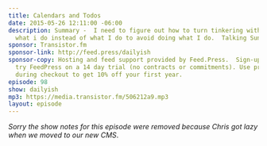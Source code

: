 ```yaml
---
title: Calendars and Todos
date: 2015-05-26 12:11:00 -06:00
description: Summary -  I need to figure out how to turn tinkering with my tools into
  what i do instead of what I do to avoid doing what I do.  Talking Sunrise.am.
sponsor: Transistor.fm
sponsor-link: http://feed.press/dailyish
sponsor-copy: Hosting and feed support provided by Feed.Press.  Sign-up today and
  try FeedPress on a 14 day trial (no contracts or commitments). Use promo code "dailyish"
  during checkout to get 10% off your first year.
episode: 98
show: dailyish
mp3: https://media.transistor.fm/506212a9.mp3
layout: episode
---
```


<em>Sorry the show notes for this episode were removed because Chris got lazy when we moved to our new CMS</em>.
